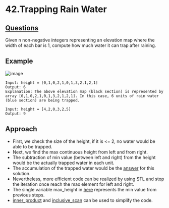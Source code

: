 # 42.Trapping Rain Water

## [Questions](https://leetcode.com/problems/trapping-rain-water/)
Given n non-negative integers representing an elevation map where the width of each bar is 1, compute how much water it can trap after raining.

## Example
![image](https://user-images.githubusercontent.com/42335542/137609154-e893e058-9744-42f5-a3bf-2fa9912bc7fd.png)

```
Input: height = [0,1,0,2,1,0,1,3,2,1,2,1]
Output: 6
Explanation: The above elevation map (black section) is represented by array [0,1,0,2,1,0,1,3,2,1,2,1]. In this case, 6 units of rain water (blue section) are being trapped.
```

```
Input: height = [4,2,0,3,2,5]
Output: 9
```

## Approach
- First, we check the size of the height, if it is <= 2, no water would be able to be trapped.
- Next, we find the max continuous height from left and from right.
- The subtraction of min value (between left and right) from the height would be the actually trapped water in each unit.
- The accumulation of the trapped water would be the [answer](https://github.com/pllee4/LeetCode/blob/master/Array/42.%20Trapping%20Rain%20Water/42_Trapping_Rain_Water.cpp) for this solution.
- Nevertheless, more efficient code can be realized by using STL and stop the iteration once reach the max element for left and right.
- The single variable max_height in [here](https://github.com/pllee4/LeetCode/blob/master/Array/42.%20Trapping%20Rain%20Water/42_Trapping_Rain_Water(STL).cpp) represents the min value from previous steps. 
- [inner_product](https://en.cppreference.com/w/cpp/algorithm/inner_product) and [inclusive_scan](https://en.cppreference.com/w/cpp/algorithm/inclusive_scan) can be used to simplify the code.